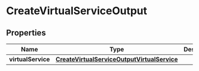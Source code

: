 

# CreateVirtualServiceOutput

<zonbook></zonbook><xhtml></xhtml>

## Properties

| Name | Type | Description | Notes |
|------------ | ------------- | ------------- | -------------|
|**virtualService** | [**CreateVirtualServiceOutputVirtualService**](CreateVirtualServiceOutputVirtualService.md) |  |  |



